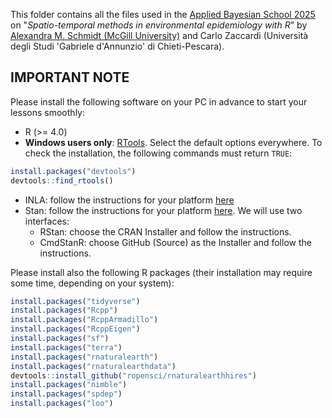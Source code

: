 This folder contains all the files used in the [Applied Bayesian School 2025](https://abs25.imati.cnr.it/) on "_Spatio-temporal methods in environmental epidemiology with R_" by [Alexandra M. Schmidt (McGill University)](https://alex-schmidt.research.mcgill.ca/) and Carlo Zaccardi (Università degli Studi 'Gabriele d'Annunzio'​ di Chieti-Pescara).

## IMPORTANT NOTE
Please install the following software on your PC in advance to start your lessons smoothly:
- R (>= 4.0)
- **Windows users only**: [RTools](https://cran.r-project.org/bin/windows/Rtools/). Select the default options everywhere. To check the installation, the following commands must return `TRUE`:
```r
install.packages("devtools")
devtools::find_rtools()
```
- INLA: follow the instructions for your platform [here](https://www.r-inla.org/download-install)
- Stan: follow the instructions for your platform [here](https://mc-stan.org/install/). We will use two interfaces:
  - RStan: choose the CRAN Installer and follow the instructions.
  - CmdStanR: choose GitHub (Source) as the Installer and follow the instructions.

Please install also the following R packages (their installation may require some time, depending on your system):
```r
install.packages("tidyverse")
install.packages("Rcpp")
install.packages("RcppArmadillo")
install.packages("RcppEigen")
install.packages("sf")
install.packages("terra")
install.packages("rnaturalearth")
install.packages("rnaturalearthdata")
devtools::install_github("ropensci/rnaturalearthhires")
install.packages("nimble")
install.packages("spdep")
install.packages("loo")
```

